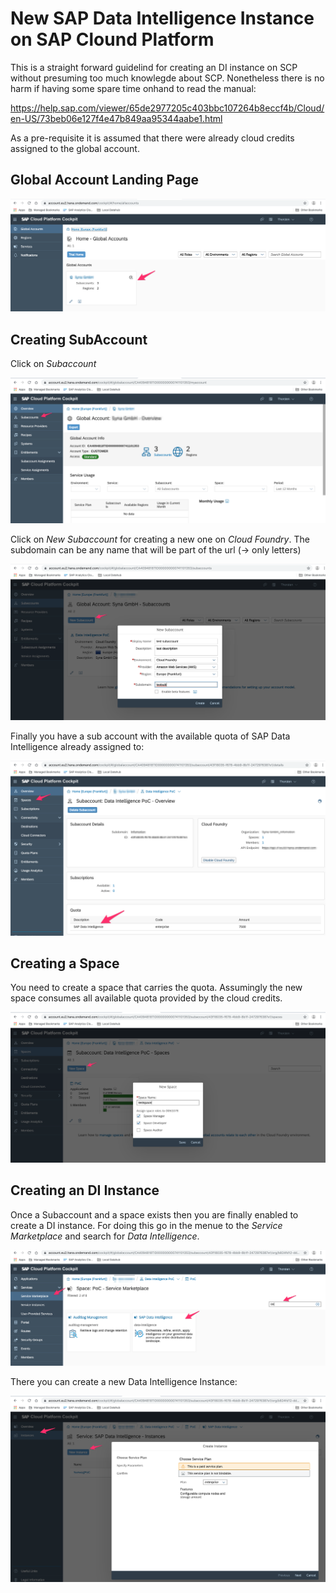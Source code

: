 # New SAP Data Intelligence Instance on SAP Clound Platform

This is a straight forward guidelind for creating an DI instance on SCP without presuming too much knowlegde about SCP. Nonetheless there is no harm if having some spare time onhand to read the manual: 

https://help.sap.com/viewer/65de2977205c403bbc107264b8eccf4b/Cloud/en-US/73beb06e127f4e47b849aa95344aabe1.html

As a pre-requisite it is assumed that there were  already cloud credits assigned to the global account.

## Global Account Landing Page
![Global Account Landing Page](./images/GobalAccount.png)

## Creating SubAccount

Click on *Subaccount* 

![SubAccount](./images/SubAccounts.png)

Click on *New Subaccount* for creating a new one  on *Cloud Foundry*. The subdomain can be any name that will be part of the url (-> only letters)

![NewSubaccount](./images/NewSubaccount.png)

Finally you have a sub account with the available quota of SAP Data Intelligence already assigned to: 

![SubaccountQuota](./images/SubaccountQuota.png)



## Creating a Space
You need to create a space that carries the quota. Assumingly the new space consumes all available quota provided by the cloud credits.

![Newspace](./images/Newspace.png)

## Creating an DI Instance

Once a Subaccount and a space exists then you are finally enabled to create a DI instance. For doing this go in the menue to the *Service Marketplace* and search for *Data Intelligence*.  

![ServiceMarketplace](./images/ServiceMarketplace.png)

There you can create a new Data Intelligence Instance: 

![ServiceMarketplace](./images/NewDIInstance.png)


